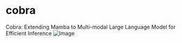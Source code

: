 # cobra
Cobra: Extending Mamba to Multi-modal Large Language Model for Efficient Inference
![image](cobra.png=300x300)
